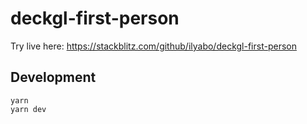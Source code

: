 # deckgl-first-person


Try live here: https://stackblitz.com/github/ilyabo/deckgl-first-person

## Development

    yarn
    yarn dev


